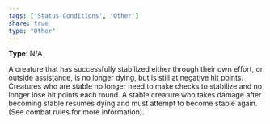 ```yaml
---
tags: ['Status-Conditions', 'Other']
share: true
type: "Other"
---
```

**Type**: N/A

A creature that has successfully stabilized either through their own effort, or outside assistance, is no longer dying, but is still at negative hit points. Creatures who are stable no longer need to make checks to stabilize and no longer lose hit points each round. A stable creature who takes damage after becoming stable resumes dying and must attempt to become stable again. (See combat rules for more information).